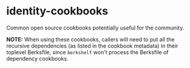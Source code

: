 # identity-cookbooks

Common open source cookbooks potentially useful for the community.

**NOTE:** When using these cookbooks, callers will need to put all the recursive dependencies (as listed in the cookbook metadata) in their toplevel Berksfile, since `berkshelf` won't process the Berksfile of dependency cookbooks.